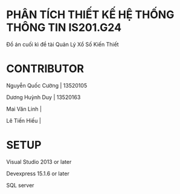 # PHÂN TÍCH THIẾT KẾ HỆ THỐNG THÔNG TIN IS201.G24
Đồ án cuối kì đề tài Quản Lý Xổ Số Kiến Thiết

# CONTRIBUTOR
Nguyễn Quốc Cường | 13520105

Dương Huỳnh Duy   | 13520163 

Mai Văn Linh      |

Lê Tiến Hiếu      |

# SETUP
Visual Studio 2013 or later

Devexpress 15.1.6 or later

SQL server
